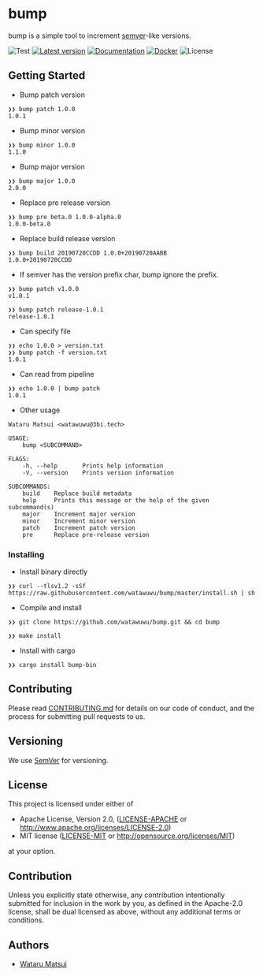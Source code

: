 # bump

bump is a simple tool to increment [semver](https://semver.org/)-like versions.

![Test](https://github.com/watawuwu/bump/workflows/Test/badge.svg?branch=master)
[![Latest version](https://img.shields.io/crates/v/bump-bin.svg)](https://crates.io/crates/bump-bin)
[![Documentation](https://docs.rs/bump-bin/badge.svg)](https://docs.rs/crate/bump-bin)
[![Docker](https://img.shields.io/docker/build/watawuwu/bump.svg)](https://cloud.docker.com/repository/docker/watawuwu/bump/)
![License](https://img.shields.io/crates/l/bump-bin.svg)

## Getting Started

- Bump patch version

```
❯❯ bump patch 1.0.0
1.0.1
```

- Bump minor version

```
❯❯ bump minor 1.0.0
1.1.0
```

- Bump major version

```
❯❯ bump major 1.0.0
2.0.0
```

- Replace pre release version

```
❯❯ bump pre beta.0 1.0.0-alpha.0
1.0.0-beta.0
```

- Replace build release version

```
❯❯ bump build 20190720CCDD 1.0.0+20190720AABB
1.0.0+20190720CCDD
```

- If semver has the version prefix char, bump ignore the prefix.

```
❯❯ bump patch v1.0.0
v1.0.1

❯❯ bump patch release-1.0.1
release-1.0.1
```

- Can specify file

```
❯❯ echo 1.0.0 > version.txt
❯❯ bump patch -f version.txt
1.0.1
```

- Can read from pipeline

```
❯❯ echo 1.0.0 | bump patch
1.0.1
```

- Other usage

```
Wataru Matsui <watawuwu@3bi.tech>

USAGE:
    bump <SUBCOMMAND>

FLAGS:
    -h, --help       Prints help information
    -V, --version    Prints version information

SUBCOMMANDS:
    build    Replace build metadata
    help     Prints this message or the help of the given subcommand(s)
    major    Increment major version
    minor    Increment minor version
    patch    Increment patch version
    pre      Replace pre-release version
```

### Installing

- Install binary directly

```
❯❯ curl --tlsv1.2 -sSf https://raw.githubusercontent.com/watawuwu/bump/master/install.sh | sh
```

- Compile and install

```
❯❯ git clone https://github.com/watawuwu/bump.git && cd bump

❯❯ make install
```

- Install with cargo

```
❯❯ cargo install bump-bin
```

## Contributing

Please read [CONTRIBUTING.md](https://gist.github.com/PurpleBooth/b24679402957c63ec426) for details on our code of conduct, and the process for submitting pull requests to us.

## Versioning

We use [SemVer](http://semver.org/) for versioning.

## License
This project is licensed under either of

- Apache License, Version 2.0, ([LICENSE-APACHE](LICENSE-APACHE) or http://www.apache.org/licenses/LICENSE-2.0)
- MIT license ([LICENSE-MIT](LICENSE-MIT) or http://opensource.org/licenses/MIT)

at your option.

## Contribution

Unless you explicitly state otherwise, any contribution intentionally submitted for inclusion in the work by you, as defined in the Apache-2.0 license, shall be dual licensed as above, without any additional terms or conditions.

## Authors

* [Wataru Matsui](watawuwu@3bi.tech)
